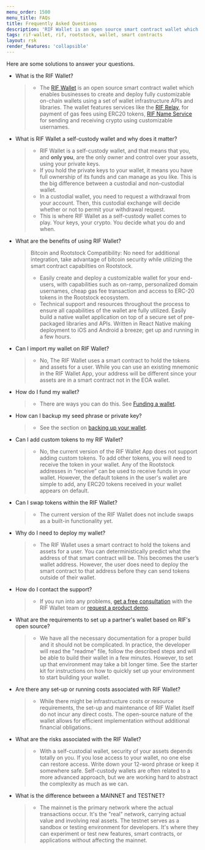 ```yaml
---
menu_order: 1500
menu_title: FAQs
title: Frequently Asked Questions
description: 'RIF Wallet is an open source smart contract wallet which enables businesses to create and deploy fully customizable on-chain wallets'
tags: rif-wallet, rif, rootstock, wallet, smart contracts
layout: rsk
render_features: 'collapsible'
---
```


Here are some solutions to answer your questions.

[](#top "collapsible")
- What is the RIF Wallet?
    > - The [RIF Wallet](https://rif.technology/rif-wallet/) is an open source smart contract wallet which enables businesses to create and deploy fully customizable on-chain wallets using a set of wallet infrastructure APIs and libraries. The wallet features services like the [RIF Relay](https://github.com/rsksmart/rif-relay), for payment of gas fees using ERC20 tokens, [RIF Name Service](https://github.com/rsksmart/rns-manager-react) for sending and receiving crypto using customizable usernames.
- What is RIF Wallet a self-custody wallet and why does it matter?
    > - RIF Wallet is a self-custody wallet, and that means that you, and **only you**, are the only owner and control over your assets, using your private keys. 
    > - If you hold the private keys to your wallet, it means you have full ownership of its funds and can manage as you like. This is the big difference between a custodial and non-custodial wallet. 
    > - In a custodial wallet, you need to request a withdrawal from your account. Then, this custodial exchange will decide whether or not to permit your withdrawal request. 
    > - This is where RIF Wallet as a self-custody wallet comes to play. Your keys, your crypto. You decide what you do and when. 
- What are the benefits of using  RIF Wallet?
    > Bitcoin and Rootstock Compatibility: No need for additional integration, take advantage of bitcoin security while utilizing the smart contract capabilties on Rootstock.
    > - Easily create and deploy a customizable wallet for your end-users, with capabilities such as on-ramp, personalized domain usernames, cheap gas fee transaction and access to ERC-20 tokens in the Rootstock ecosystem.
    > - Technical support and resources throughout the process to ensure all capabilities of the wallet are fully utilized.
    > Easily build a native wallet application on top of a secure set of pre-packaged libraries and APIs. Written in React Native making deployment to iOS and Android a breeze; get up and running in a few hours.
- Can I import my wallet on RIF Wallet?
    > - No, The RIF Wallet uses a smart contract to hold the tokens and assets for a user. While you can use an existing mnemonic in the RIF Wallet App, your address will be different since your assets are in a smart contract not in the EOA wallet.
- How do I fund my wallet?
    > - There are ways you can do this. See [Funding a wallet](/rif/wallet/user-guide/funding-a-wallet/).
- How can I backup my seed phrase or private key?
    > - See the section on [backing up your wallet](/rif/wallet/user-guide/wallet-backup/).
- Can I add custom tokens to my RIF Wallet?
    > - No, the current version of the RIF Wallet App does not support adding custom tokens. To add other tokens, you will need to receive the token in your wallet. Any of the Rootstock addresses in “receive” can be used to receive funds in your wallet. However, the default tokens in the user's wallet are simple to add, any ERC20 tokens received in your wallet appears on default. 
- Can I swap tokens within the RIF Wallet?
    > - The current version of the RIF Wallet does not include swaps as a built-in functionality yet. 
- Why do I need to deploy my wallet?
    > - The RIF Wallet uses a smart contract to hold the tokens and assets for a user. You can deterministically predict what the address of that smart contract will be. This becomes the user’s wallet address. However, the user does need to deploy the smart contract to that address before they can send tokens outside of their wallet. 
- How do I contact the support?
    > - If you run into any problems, [get a free consultation](https://rif.technology/rif-wallet/)  with the RIF Wallet team or [request a product demo](https://share.hsforms.com/1DkKk-EuxRq6BCv-HxmmOmg1noi4).
- What are the requirements to set up a partner's wallet based on RIF's open source? 
    > - We have all the necessary documentation for a proper build and it should not be complicated. In practice, the developer will read the "readme" file, follow the described steps and will be able to build their wallet in a few minutes. However, to set up that environment may take a bit longer time. See the starter kit for instructions on how to quickly set up your environment to start building your wallet.
- Are there any set-up or running costs associated with RIF Wallet?
    > - While there might be infrastructure costs or resource requirements, the set-up and maintenance of RIF Wallet itself do not incur any direct costs. The open-source nature of the wallet allows for efficient implementation without additional financial obligations. 
- What are the risks associated with the RIF Wallet? 
    > - With a self-custodial wallet, security of your assets depends totally on you. 
    If you lose access to your wallet, no one else can restore access. Write down your 12-word phrase or keep it somewhere safe. 
    Self-custody wallets are often related to a more advanced approach, but we are working hard to abstract the complexity as much as we can. 
- What is the difference between a MAINNET and TESTNET?
    > - The mainnet is the primary network where the actual transactions occur. It's the "real" network, carrying actual value and involving real assets. The testnet serves as a sandbox or testing environment for developers. It's where they can experiment or test new features, smart contracts, or applications without affecting the mainnet.